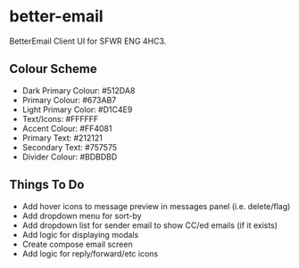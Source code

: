 # better-email
BetterEmail Client UI for SFWR ENG 4HC3.

## Colour Scheme
* Dark Primary Colour: #512DA8
* Primary Colour: #673AB7
* Light Primary Color: #D1C4E9
* Text/Icons: #FFFFFF
* Accent Colour: #FF4081
* Primary Text: #212121
* Secondary Text: #757575
* Divider Colour: #BDBDBD

## Things To Do
* Add hover icons to message preview in messages panel (i.e. delete/flag)
* Add dropdown menu for sort-by
* Add dropdown list for sender email to show CC/ed emails (if it exists)
* Add logic for displaying modals
* Create compose email screen
* Add logic for reply/forward/etc icons
